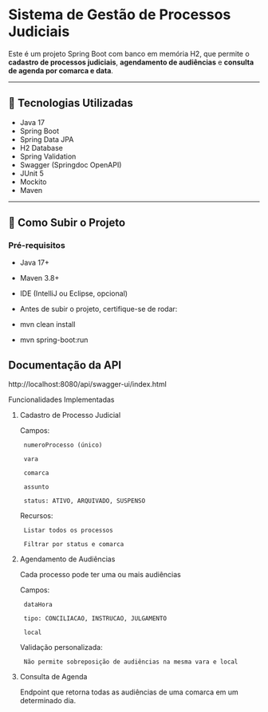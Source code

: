 # Sistema de Gestão de Processos Judiciais

Este é um projeto Spring Boot com banco em memória H2, que permite o **cadastro de processos judiciais**, **agendamento de audiências** e **consulta de agenda por comarca e data**.

---

## 🔧 Tecnologias Utilizadas

- Java 17
- Spring Boot
- Spring Data JPA
- H2 Database
- Spring Validation
- Swagger (Springdoc OpenAPI)
- JUnit 5
- Mockito
- Maven

---

## 🚀 Como Subir o Projeto

### Pré-requisitos

- Java 17+
- Maven 3.8+
- IDE (IntelliJ ou Eclipse, opcional)

- Antes de subir o projeto, certifique-se de rodar:
- mvn clean install
- mvn spring-boot:run

## Documentação da API
http://localhost:8080/api/swagger-ui/index.html


Funcionalidades Implementadas
1. Cadastro de Processo Judicial

    Campos:

        numeroProcesso (único)

        vara

        comarca

        assunto

        status: ATIVO, ARQUIVADO, SUSPENSO

    Recursos:

        Listar todos os processos

        Filtrar por status e comarca

2. Agendamento de Audiências

    Cada processo pode ter uma ou mais audiências

    Campos:

        dataHora

        tipo: CONCILIACAO, INSTRUCAO, JULGAMENTO

        local

    Validação personalizada:

        Não permite sobreposição de audiências na mesma vara e local

3. Consulta de Agenda

    Endpoint que retorna todas as audiências de uma comarca em um determinado dia.

